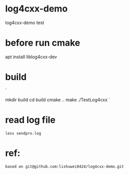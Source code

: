 # log4cxx-demo  
log4cxx-demo test  
# before run cmake
apt install liblog4cxx-dev

# build
	`
mkdir build
cd build
cmake ..
make
./TestLog4cxx
`

# read log file
	less sendpro.log 

# ref:
	based on git@github.com:lishuwei0424/log4cxx-demo.git
